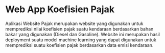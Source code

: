 # Web App Koefisien Pajak
 Aplikasi Website Pajak merupakan website yang digunakan untuk memprediksi nilai koefisien pajak suatu kendaraan berdasarkan bahan bakar yang digunakan (Diesel dan Gasoline). Website ini merupakan hasil deployment suatu model machine learning yang dapat digunakan untuk memprediksi suatu koefisien pajak berdasarkan data emisi kendaraan.
